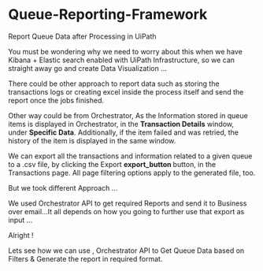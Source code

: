 # Queue-Reporting-Framework
Report Queue Data after Processing in UiPath

<!-- wp:paragraph -->
<p>You must be wondering why we need to worry about this when we have Kibana + Elastic search enabled with UiPath Infrastructure, so we can straight away go and create Data Visualization ...</p>
<!-- /wp:paragraph -->

<!-- wp:paragraph -->
<p>There could be other approach to report data such as storing the transactions logs or creating excel inside the process itself and send the report once the jobs finished.</p>
<!-- /wp:paragraph -->

<!-- wp:paragraph -->
<p>Other way could be from Orchestrator, As the Information stored in queue items is displayed in Orchestrator, in the&nbsp;<strong>Transaction Details</strong>&nbsp;window, under&nbsp;<strong>Specific Data</strong>. Additionally, if the item failed and was retried, the history of the item is displayed in the same window.</p>
<!-- /wp:paragraph -->

<!-- wp:paragraph -->
<p>We can export all the transactions and information related to a given queue to a .csv file, by clicking the Export <strong>export_button </strong>button, in the Transactions page. All page filtering options apply to the generated file, too.</p>
<!-- /wp:paragraph -->

<!-- wp:paragraph -->
<p>But we took different Approach ...</p>
<!-- /wp:paragraph -->

<!-- wp:paragraph -->
<p>We used Orchestrator API to get required Reports and send it to Business over email...It all depends on how you going to further use that export as input ...</p>
<!-- /wp:paragraph -->

<!-- wp:paragraph -->
<p>Alright !</p>
<!-- /wp:paragraph -->

<!-- wp:paragraph -->
<p>Lets see how we can use , Orchestrator API to Get Queue Data based on Filters &amp; Generate the report in required format.</p>
<!-- /wp:paragraph -->
